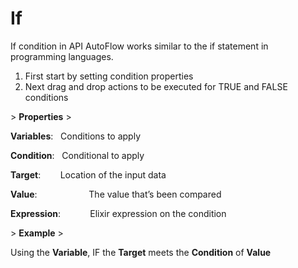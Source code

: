 # If

If condition in API AutoFlow works similar to the if statement in programming languages.

1. First start by setting condition properties
2. Next drag and drop actions to be executed for TRUE and FALSE conditions

&gt; **Properties**
&gt; 

**Variables**:               Conditions to apply

**Condition**:              Conditional to apply

**Target**:                    Location of the input data

**Value**:                     The value that’s been compared

**Expression**:            Elixir expression on the condition

&gt; **Example**
&gt; 

Using the **Variable**, IF the **Target** meets the **Condition** of **Value**